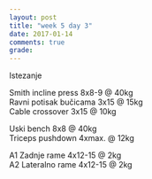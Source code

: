 ```yaml
---
layout: post
title: "week 5 day 3"
date: 2017-01-14
comments: true
grade:
---
```


Istezanje

Smith incline press 8x8-9 @ 40kg  
Ravni potisak bučicama 3x15 @ 15kg  
Cable crossover 3x15 @ 10kg  

Uski bench 8x8 @ 40kg  
Triceps pushdown 4xmax. @ 12kg  

A1 Zadnje rame 4x12-15 @ 2kg  
A2 Lateralno rame 4x12-15 @ 2kg  
